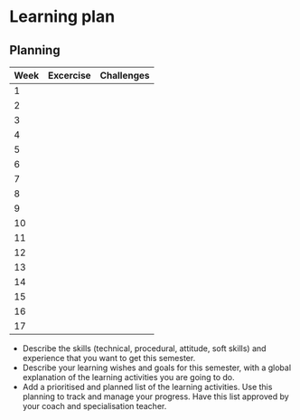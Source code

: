 # Learning plan

## 

## Planning

| Week | Excercise | Challenges |
|------|-----------|------------|
| 1    |           |            |
| 2    |           |            |
| 3    |           |            |
| 4    |           |            |
| 5    |           |            |
| 6    |           |            |
| 7    |           |            |
| 8    |           |            |
| 9    |           |            |
| 10   |           |            |
| 11   |           |            |
| 12   |           |            |
| 13   |           |            |
| 14   |           |            |
| 15   |           |            |
| 16   |           |            |
| 17   |           |            |

- Describe the skills (technical, procedural, attitude, soft skills) and experience that you want to get this semester.
- Describe your learning wishes and goals for this semester, with a global explanation of the learning activities you are going to do.
- Add a prioritised and planned list of the learning activities. Use this planning to track and manage your progress. Have this list approved by your coach and specialisation teacher.